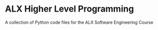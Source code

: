 # ALX Higher Level Programming
A collection of Python code files for the ALX Software Engineering Course
